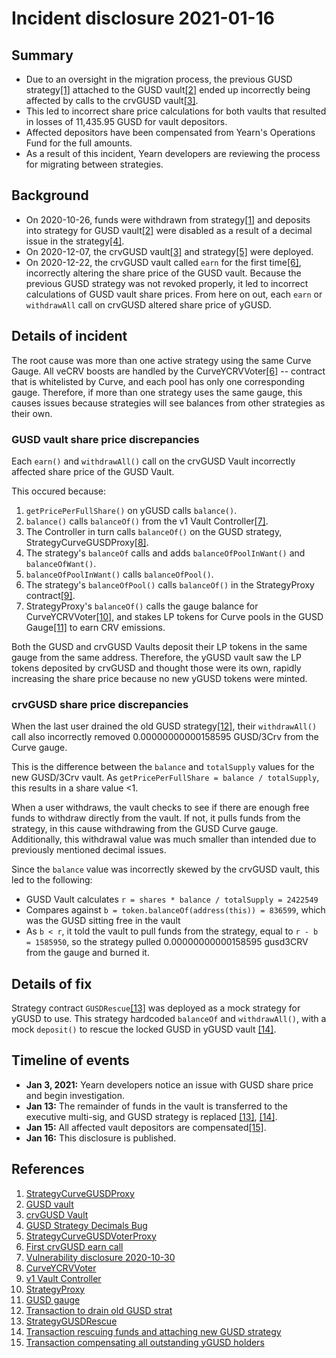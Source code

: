 # Incident disclosure 2021-01-16

## Summary

- Due to an oversight in the migration process, the previous GUSD strategy[[1]](#References) attached to the GUSD vault[[2]](#References) ended up incorrectly being affected by calls to the crvGUSD vault[[3]](#References).
- This led to incorrect share price calculations for both vaults that resulted in losses of 11,435.95 GUSD for vault depositors.
- Affected depositors have been compensated from Yearn's Operations Fund for the full amounts.
- As a result of this incident, Yearn developers are reviewing the process for migrating between strategies.

## Background

- On 2020-10-26, funds were withdrawn from strategy[[1]](#References) and deposits into strategy for GUSD vault[[2]](#References) were disabled as a result of a decimal issue in the strategy[[4]](#References).
- On 2020-12-07, the crvGUSD vault[[3]](#References) and strategy[[5]](#References) were deployed.
- On 2020-12-22, the crvGUSD vault called `earn` for the first time[[6]](#References), incorrectly altering the share price of the GUSD vault. Because the previous GUSD strategy was not revoked properly, it led to incorrect calculations of GUSD vault share prices. From here on out, each `earn` or `withdrawAll` call on crvGUSD altered share price of yGUSD.

## Details of incident

The root cause was more than one active strategy using the same Curve Gauge. All veCRV boosts are handled by the CurveYCRVVoter[[6]](#References) -- сontract that is whitelisted by Curve, and each pool has only one corresponding gauge. Therefore, if more than one strategy uses the same gauge, this causes issues because strategies will see balances from other strategies as their own.

### GUSD vault share price discrepancies

Each `earn()` and `withdrawAll()` call on the crvGUSD Vault incorrectly affected share price of the GUSD Vault.

This occured because:

1. `getPricePerFullShare()` on yGUSD calls `balance()`.
2. `balance()` calls `balanceOf()` from the v1 Vault Controller[[7]](#References).
3. The Controller in turn calls `balanceOf()` on the GUSD strategy, StrategyCurveGUSDProxy[[8]](#References).
4. The strategy's `balanceOf` calls and adds `balanceOfPoolInWant()` and `balanceOfWant()`.
5. `balanceOfPoolInWant()` calls `balanceOfPool()`.
6. The strategy's `balanceOfPool()` calls `balanceOf()` in the StrategyProxy contract[[9]](#References).
7. StrategyProxy's `balanceOf()` calls the gauge balance for CurveYCRVVoter[[10]](#References), and stakes LP tokens for Curve pools in the GUSD Gauge[[11]](#References) to earn CRV emissions.

Both the GUSD and crvGUSD Vaults deposit their LP tokens in the same gauge from the same address. Therefore, the yGUSD vault saw the LP tokens deposited by crvGUSD and thought those were its own, rapidly increasing the share price because no new yGUSD tokens were minted.

### crvGUSD share price discrepancies

When the last user drained the old GUSD strategy[[12]](#References), their `withdrawAll()` call also incorrectly removed 0.00000000000158595 GUSD/3Crv from the Curve gauge.

This is the difference between the `balance` and `totalSupply` values for the new GUSD/3Crv vault. As `getPricePerFullShare = balance / totalSupply`, this results in a share value <1.

When a user withdraws, the vault checks to see if there are enough free funds to withdraw directly from the vault. If not, it pulls funds from the strategy, in this cause withdrawing from the GUSD Curve gauge. Additionally, this withdrawal value was much smaller than intended due to previously mentioned decimal issues.

Since the `balance` value was incorrectly skewed by the crvGUSD vault, this led to the following:

- GUSD Vault calculates `r = shares * balance / totalSupply = 2422549`
- Compares against `b = token.balanceOf(address(this)) = 836599`, which was the GUSD sitting free in the vault
- As `b < r`, it told the vault to pull funds from the strategy, equal to `r - b = 1585950`, so the strategy pulled 0.00000000000158595 gusd3CRV from the gauge and burned it.

## Details of fix

Strategy contract `GUSDRescue`[[13]](#References) was deployed as a mock strategy for yGUSD to use. This strategy hardcoded `balanceOf` and `withdrawAll()`, with a mock `deposit()` to rescue the locked GUSD in yGUSD vault [[14]](#References).

## Timeline of events

- **Jan 3, 2021:** Yearn developers notice an issue with GUSD share price and begin investigation.
- **Jan 13:** The remainder of funds in the vault is transferred to the executive multi-sig, and GUSD strategy is replaced [[13]](#References), [[14]](#References).
- **Jan 15:** All affected vault depositors are compensated[[15]](#References).
- **Jan 16:** This disclosure is published.

## References

1. [StrategyCurveGUSDProxy](https://etherscan.io/address/0xc8327d8e1094a94466e05a2cc1f10fa70a1df119)
2. [GUSD vault](https://etherscan.io/token/0xec0d8d3ed5477106c6d4ea27d90a60e594693c90)
3. [crvGUSD Vault](https://etherscan.io/address/0xcc7e70a958917cce67b4b87a8c30e6297451ae98)
4. [GUSD Strategy Decimals Bug](https://twitter.com/bantg/status/1320335217572388874?s=20)
5. [StrategyCurveGUSDVoterProxy](https://etherscan.io/address/0xD42eC70A590C6bc11e9995314fdbA45B4f74FABb#code)
6. [First crvGUSD earn call](https://etherscan.io/tx/0x3aa91e6b74a2bd65daed1476b61cbe160d8f467a8ddefd755361dcdc9709847e)
7. [Vulnerability disclosure 2020-10-30](https://github.com/iearn-finance/yearn-security/blob/master/disclosures/2020-10-30.md)
8. [CurveYCRVVoter](https://etherscan.io/address/0xf147b8125d2ef93fb6965db97d6746952a133934)
9. [v1 Vault Controller](https://etherscan.io/address/0x9e65ad11b299ca0abefc2799ddb6314ef2d91080)
10. [StrategyProxy](https://etherscan.io/address/0xc17adf949f524213a540609c386035d7d685b16f)
11. [GUSD gauge](https://etherscan.io/address/0xc5cfada84e902ad92dd40194f0883ad49639b023)
12. [Transaction to drain old GUSD strat](https://etherscan.io/tx/0x307f83320e88d369d41799cbb64d05b36edd14ee927a3ffb7927e64f656d596a)
13. [StrategyGUSDRescue](https://etherscan.io/address/0xF4Fd9B4dAb557DD4C9cf386634d61231D54d03d6#code)
14. [Transaction rescuing funds and attaching new GUSD strategy](https://etherscan.io/tx/0xdbd8a29b7416da2f77a976c0cb116a9daef6d45d03391470717254a9ce84a79f)
15. [Transaction compensating all outstanding yGUSD holders](https://etherscan.io/tx/0x22f62d0922c430232aa402296055d79a6cf5c36a8b6253a7f1f46f1e1f66e277)
